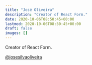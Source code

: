 ```yaml
---
title: "José Oliveira"
description: "Creator of React Form."
date: 2020-10-06T08:50:45+00:00
lastmod: 2020-10-06T08:50:45+00:00
draft: false
images: []
---
```


Creator of React Form.

[@josesilvaoliveira](https://github.com/josesilvaoliveira)
